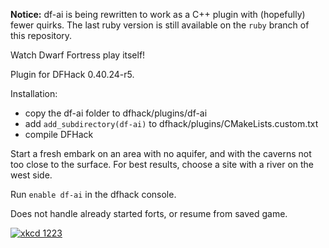 **Notice:** df-ai is being rewritten to work as a C++ plugin with (hopefully) fewer quirks. The last ruby version is still available on the `ruby` branch of this repository.

Watch Dwarf Fortress play itself!

Plugin for DFHack 0.40.24-r5.

Installation:

- copy the df-ai folder to dfhack/plugins/df-ai
- add `add_subdirectory(df-ai)` to dfhack/plugins/CMakeLists.custom.txt
- compile DFHack

Start a fresh embark on an area with no aquifer, and with the caverns not too close to the surface. For best results, choose a site with a river on the west side.

Run `enable df-ai` in the dfhack console.

Does not handle already started forts, or resume from saved game.

[![xkcd 1223](http://imgs.xkcd.com/comics/dwarf_fortress.png "I may be the kind of person who wastes a year implementing a Turing-complete computer in Dwarf Fortress, but that makes you the kind of person who wastes ten more getting that computer to run Minecraft.")](http://xkcd.com/1223/)
